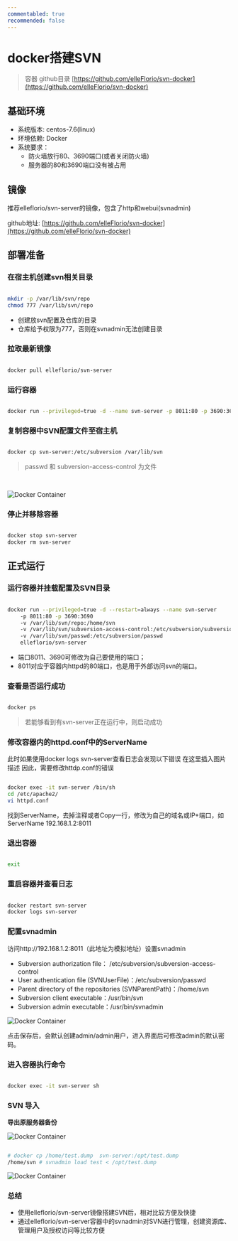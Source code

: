 ```yaml
---
commentabled: true
recommended: false 
---
```


# docker搭建SVN #

> 容器 github目录 [https://github.com/elleFlorio/svn-docker](https://github.com/elleFlorio/svn-docker)


## 基础环境 ##

- 系统版本: centos-7.6(linux)
- 环境依赖: Docker
- 系统要求：
	- 防火墙放行80、3690端口(或者关闭防火墙)
	- 服务器的80和3690端口没有被占用

## 镜像 ##

推荐elleflorio/svn-server的镜像，包含了http和webui(svnadmin)

github地址: [https://github.com/elleFlorio/svn-docker](https://github.com/elleFlorio/svn-docker)

## 部署准备 ##

### 在宿主机创建svn相关目录 ###

```bash

mkdir -p /var/lib/svn/repo
chmod 777 /var/lib/svn/repo

```

- 创建放svn配置及仓库的目录
- 仓库给予权限为777，否则在svnadmin无法创建目录

### 拉取最新镜像 ###

```bash

docker pull elleflorio/svn-server

```

### 运行容器 ###

```bash

docker run --privileged=true -d --name svn-server -p 8011:80 -p 3690:3690 -v elleflorio/svn-server

```

### 复制容器中SVN配置文件至宿主机 ###

```bash

docker cp svn-server:/etc/subversion /var/lib/svn

```

> passwd 和 subversion-access-control 为文件

<br />

![Docker Container](/images/20201125145933.png)

### 停止并移除容器 ###

```bash

docker stop svn-server
docker rm svn-server

```

## 正式运行 ##

### 运行容器并挂载配置及SVN目录 ###

```bash

docker run --privileged=true -d --restart=always --name svn-server 
	-p 8011:80 -p 3690:3690 
	-v /var/lib/svn/repo:/home/svn 
	-v /var/lib/svn/subversion-access-control:/etc/subversion/subversion-access-control 
	-v /var/lib/svn/passwd:/etc/subversion/passwd 
	elleflorio/svn-server

```

- 端口8011、3690可修改为自己要使用的端口；
- 8011对应于容器内httpd的80端口，也是用于外部访问svn的端口。

### 查看是否运行成功 ###

```bash

docker ps

```

> 若能够看到有svn-server正在运行中，则启动成功

### 修改容器内的httpd.conf中的ServerName ###

此时如果使用docker logs svn-server查看日志会发现以下错误
在这里插入图片描述
因此，需要修改httdp.conf的错误

```bash

docker exec -it svn-server /bin/sh
cd /etc/apache2/
vi httpd.conf

```

找到ServerName，去掉注释或者Copy一行，修改为自己的域名或IP+端口，如ServerName 192.168.1.2:8011

### 退出容器 ###

```bash

exit

```

### 重启容器并查看日志 ###

```bash

docker restart svn-server
docker logs svn-server

```

### 配置svnadmin ###

访问http://192.168.1.2:8011（此地址为模拟地址）设置svnadmin

- Subversion authorization file： /etc/subversion/subversion-access-control
- User authentication file (SVNUserFile)：/etc/subversion/passwd
- Parent directory of the repositories (SVNParentPath)：/home/svn
- Subversion client executable：/usr/bin/svn
- Subversion admin executable：/usr/bin/svnadmin

>

![Docker Container](/images/20201125145921.png)

点击保存后，会默认创建admin/admin用户，进入界面后可修改admin的默认密码。

### 进入容器执行命令 ###

```bash

docker exec -it svn-server sh

```

### SVN 导入 ###

**导出原服务器备份**

![Docker Container](/images/20201209163420.png)

```bash

# docker cp /home/test.dump  svn-server:/opt/test.dump
/home/svn # svnadmin load test < /opt/test.dump

```

![Docker Container](/images/20201127131743.png)

### 总结 ###

- 使用elleflorio/svn-server镜像搭建SVN后，相对比较方便及快捷
- 通过elleflorio/svn-server容器中的svnadmin对SVN进行管理，创建资源库、管理用户及授权访问等比较方便
